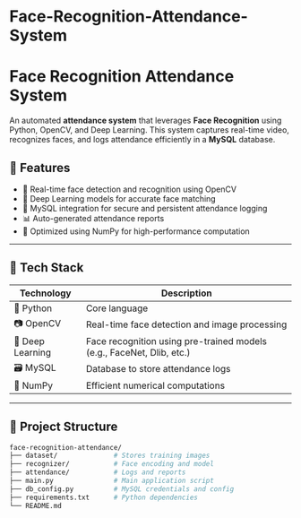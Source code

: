 # Face-Recognition-Attendance-System
# Face Recognition Attendance System

An automated **attendance system** that leverages **Face Recognition** using Python, OpenCV, and Deep Learning. This system captures real-time video, recognizes faces, and logs attendance efficiently in a **MySQL** database.

## 📌 Features

- 🎥 Real-time face detection and recognition using OpenCV
- 🤖 Deep Learning models for accurate face matching
- 💾 MySQL integration for secure and persistent attendance logging
- 📊 Auto-generated attendance reports
- 🧠 Optimized using NumPy for high-performance computation

---

## 🚀 Tech Stack

| Technology | Description |
|------------|-------------|
| 🐍 Python   | Core language |
| 📷 OpenCV   | Real-time face detection and image processing |
| 🤖 Deep Learning | Face recognition using pre-trained models (e.g., FaceNet, Dlib, etc.) |
| 🗃 MySQL    | Database to store attendance logs |
| 🔣 NumPy    | Efficient numerical computations |

---

## 📁 Project Structure

```bash
face-recognition-attendance/
├── dataset/              # Stores training images
├── recognizer/           # Face encoding and model
├── attendance/           # Logs and reports
├── main.py               # Main application script
├── db_config.py          # MySQL credentials and config
├── requirements.txt      # Python dependencies
└── README.md
